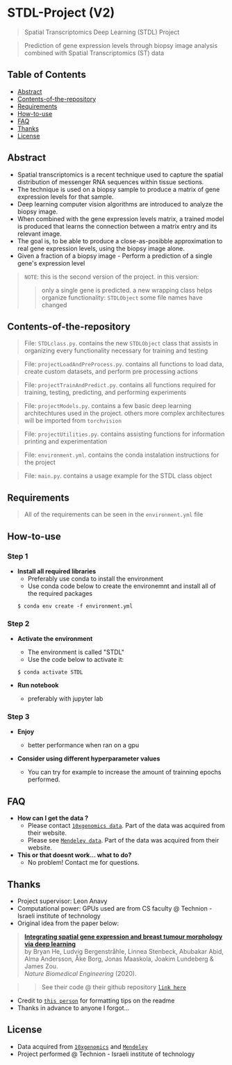 # STDL-Project (V2)

> Spatial Transcriptomics Deep Learning (STDL) Project

> Prediction of gene expression levels through biopsy image analysis combined with Spatial Transcriptomics (ST) data


## Table of Contents
- [Abstract](#Abstract)
- [Contents-of-the-repository](#Contents-of-the-repository)
- [Requirements](#Requirements)
- [How-to-use](#How-to-use)
- [FAQ](#FAQ)
- [Thanks](#Thanks)
- [License](#License)

## Abstract

- Spatial transcriptomics is a recent technique used to capture the spatial distribution of messenger RNA sequences within tissue sections.
- The technique is used on a biopsy sample to produce a matrix of gene expression levels for that sample.
- Deep learning computer vision algorithms are introduced to analyze the biopsy image.
- When combined with the gene expression levels matrix, a trained model is produced that learns the connection between a matrix entry and its relevant image.
- The goal is, to be able to produce a close-as-posibble approximation to real gene expression levels, using the biopsy image alone.
- Given a fraction of a biopsy image - Perform a prediction of a single gene's expression level 

> `NOTE`: this is the second version of the project. in this version:
>> only a single gene is predicted.
>> a new wrapping class helps organize functionality: `STDLObject`
>> some file names have changed


## Contents-of-the-repository

> File: `STDLclass.py`. contains the new `STDLObject` class that assists in organizing every functionality necessary for training and testing

> File: `projectLoadAndPreProcess.py`. contains all functions to load data, create custom datasets, and perform pre processing actions

> File: `projectTrainAndPredict.py`. contains all functions required for training, testing, predicting, and performing experiments

> File: `projectModels.py`. contains a few basic deep learning architechtures used in the project. others more complex architectures will be imported from `torchvision`

> File: `projectUtilities.py`. contains assisting functions for information printing and experimentation

> File: `environment.yml`. contains the conda instalation instructions for the project

> File: `main.py`. contains a usage example for the STDL class object


## Requirements

> All of the requirements can be seen in the `environment.yml` file


## How-to-use

### Step 1

- **Install all required libraries**
    - Preferably use conda to install the environment
    - Use conda code below to create the environemnt and install all of the required packages
    ```shell
    $ conda env create -f environment.yml
    ```

### Step 2

- **Activate the environment**
    - The environment is called "STDL"
    - Use the code below to activate it:
     ```shell
    $ conda activate STDL
    ```

- **Run notebook**
    - preferably with jupyter lab

### Step 3

- **Enjoy**
    - better performance when ran on a gpu

- **Consider using different hyperparameter values**
    - You can try for example to increase the amount of trainning epochs performed.

## FAQ

- **How can I get the data ?**
    - Please contact <a href="https://10xgenomics.com/" target="_blank">`10xgenomics data`</a>. Part of the data was acquired from their website.
    - Please see <a href="https://data.mendeley.com/datasets/29ntw7sh4r/2" target="_blank">`Mendeley data`</a>. Part of the data was acquired from their website.
- **This or that doesnt work... what to do?**
    - No problem! Contact me for questions.

## Thanks

- Project supervisor: Leon Anavy
- Computational power: GPUs used are from CS faculty @ Technion - Israeli institute of technology
- Original idea from the paper below:
> [**Integrating spatial gene expression and breast tumour morphology via deep learning**](https://rdcu.be/b46sX)<br/>
  by Bryan He, Ludvig Bergenstråhle, Linnea Stenbeck, Abubakar Abid, Alma Andersson, Åke Borg, Jonas Maaskola, Joakim Lundeberg & James Zou.<br/>
  <i>Nature Biomedical Engineering</i> (2020).

>> See their code @ their github repository <a href="https://github.com/bryanhe/ST-Net" target="_blank">`link here`</a>

- Credit to <a href="https://gist.githubusercontent.com/fvcproductions/1bfc2d4aecb01a834b46/raw/370c1944e2767e620fca720e8ee51042652727cd/sampleREADME.md" target="_blank">`this person`</a> for formatting tips on the readme
- Thanks in advance to anyone I forgot...

## License

- Data acquired from <a href="https://10xgenomics.com/" target="_blank">`10xgenomics`</a> and <a href="https://data.mendeley.com/datasets/29ntw7sh4r/2" target="_blank">`Mendeley`</a>
- Project performed @ Technion - Israeli institute of technology
